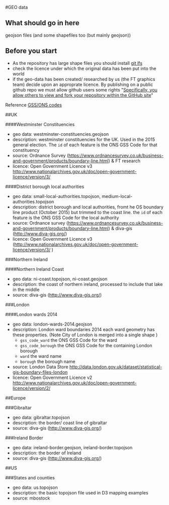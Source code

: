 #GEO data

## What should go in here
geojson files (and some shapefiles too (but mainly geojson))

## Before you start
 * As the repository has large shape files you should install <a href="https://git-lfs.github.com/">git lfs</a>
 * check the licence under which the original data has been put into the world
 * if the geo-data has been created/ researched by us (the FT graphics team) decide upon an approprate licence. By publishing on a public github repo we must allow github users some rights "<a href="https://help.github.com/articles/open-source-licensing/">Specifically, you allow others to view and fork your repository within the GitHub site</a>"

Reference <a href="https://en.wikipedia.org/wiki/ONS_coding_system">GSS/ONS codes</a>

##UK

####Westminster Constituencies

 * geo data: westminster-constituencies.geojson
 * description: westminster constituencies for the UK. Used in the 2015 general election. The `id` of each feature is the ONS GSS Code for that constituency
 * source: Ordnance Survey (https://www.ordnancesurvey.co.uk/business-and-government/products/boundary-line.html) & FT research
 * licence: Open Government Licence v3 http://www.nationalarchives.gov.uk/doc/open-government-licence/version/3/

####District borough local authorities

 * geo data: small-local-authorities.topojson, medium-local-authorities.topojson
 * description: district borough and local authorities, fromt he OS boundary line product (October 2015) but trimmed to the coast line. the `id` of each feature is the ONS GSS Code for the local authority 
 * source: Ordnance survey (https://www.ordnancesurvey.co.uk/business-and-government/products/boundary-line.html) & diva-gis (http://www.diva-gis.org/)
 * licence: Open Government Licence v3 (http://www.nationalarchives.gov.uk/doc/open-government-licence/version/3/ )

###Northern Ireland

####Northern Ireland Coast

 * geo data: ni-coast.topojson, ni-coast.geojson
 * description: the coast of northern ireland, processed to include that lake in the middle
 * source: diva-gis (http://www.diva-gis.org/)

###London

####London wards 2014

 * geo data: london-wards-2014.geojson
 * description: London ward boundaries 2014 each ward geometry has these properties. (Note City of London is merged into a single shape )
 	* `gss_code_ward` the ONS GSS Code for the ward 
 	* `gss_code_borough` the ONS GSS Code for the containing London borough
 	* `ward` the ward name
 	* `borough` the borough name
 * source: London Data Store http://data.london.gov.uk/dataset/statistical-gis-boundary-files-london
 * licence: Open Government Licence v2 http://www.nationalarchives.gov.uk/doc/open-government-licence/version/2/

##Europe

###Gibraltar

 * geo data: gibraltar.topojson
 * description: the border/ coast line of gibraltar
 * source: diva-gis (http://www.diva-gis.org/)

###Ireland Border

 * geo data: ireland-border.geojson, ireland-border.topojson
 * description: the border of Ireland
 * source: diva-gis (http://www.diva-gis.org/)

##US

###States and counties

 * geo data: us.topojson
 * description: the basic topojson file used in D3 mapping examples
 * source: mbostock